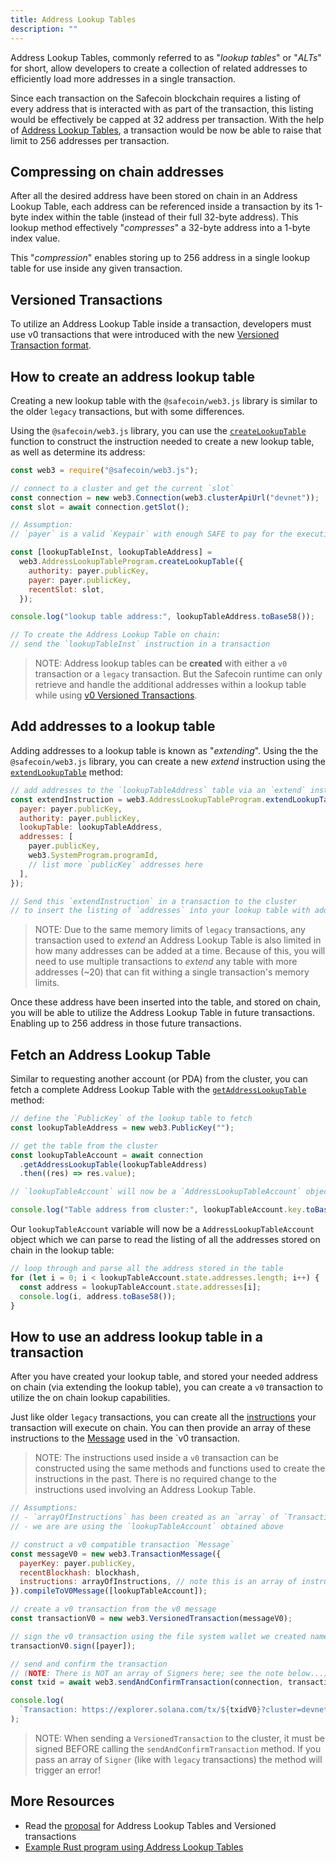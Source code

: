 ```yaml
---
title: Address Lookup Tables
description: ""
---
```


Address Lookup Tables, commonly referred to as "_lookup tables_" or "_ALTs_" for short, allow developers to create a collection of related addresses to efficiently load more addresses in a single transaction.

Since each transaction on the Safecoin blockchain requires a listing of every address that is interacted with as part of the transaction, this listing would be effectively be capped at 32 address per transaction. With the help of [Address Lookup Tables](./lookup-tables.md), a transaction would be now be able to raise that limit to 256 addresses per transaction.

## Compressing on chain addresses

After all the desired address have been stored on chain in an Address Lookup Table, each address can be referenced inside a transaction by its 1-byte index within the table (instead of their full 32-byte address). This lookup method effectively "_compresses_" a 32-byte address into a 1-byte index value.

This "_compression_" enables storing up to 256 address in a single lookup table for use inside any given transaction.

## Versioned Transactions

To utilize an Address Lookup Table inside a transaction, developers must use v0 transactions that were introduced with the new [Versioned Transaction format](./versioned-transactions.md).

## How to create an address lookup table

Creating a new lookup table with the `@safecoin/web3.js` library is similar to the older `legacy` transactions, but with some differences.

Using the `@safecoin/web3.js` library, you can use the [`createLookupTable`](https://solana-labs.github.io/solana-web3.js/classes/AddressLookupTableProgram.html#createLookupTable) function to construct the instruction needed to create a new lookup table, as well as determine its address:

```js
const web3 = require("@safecoin/web3.js");

// connect to a cluster and get the current `slot`
const connection = new web3.Connection(web3.clusterApiUrl("devnet"));
const slot = await connection.getSlot();

// Assumption:
// `payer` is a valid `Keypair` with enough SAFE to pay for the execution

const [lookupTableInst, lookupTableAddress] =
  web3.AddressLookupTableProgram.createLookupTable({
    authority: payer.publicKey,
    payer: payer.publicKey,
    recentSlot: slot,
  });

console.log("lookup table address:", lookupTableAddress.toBase58());

// To create the Address Lookup Table on chain:
// send the `lookupTableInst` instruction in a transaction
```

> NOTE:
> Address lookup tables can be **created** with either a `v0` transaction or a `legacy` transaction. But the Safecoin runtime can only retrieve and handle the additional addresses within a lookup table while using [v0 Versioned Transactions](./versioned-transactions.md#current-transaction-versions).

## Add addresses to a lookup table

Adding addresses to a lookup table is known as "_extending_". Using the the `@safecoin/web3.js` library, you can create a new _extend_ instruction using the [`extendLookupTable`](https://solana-labs.github.io/solana-web3.js/classes/AddressLookupTableProgram.html#extendLookupTable) method:

```js
// add addresses to the `lookupTableAddress` table via an `extend` instruction
const extendInstruction = web3.AddressLookupTableProgram.extendLookupTable({
  payer: payer.publicKey,
  authority: payer.publicKey,
  lookupTable: lookupTableAddress,
  addresses: [
    payer.publicKey,
    web3.SystemProgram.programId,
    // list more `publicKey` addresses here
  ],
});

// Send this `extendInstruction` in a transaction to the cluster
// to insert the listing of `addresses` into your lookup table with address `lookupTableAddress`
```

> NOTE:
> Due to the same memory limits of `legacy` transactions, any transaction used to _extend_ an Address Lookup Table is also limited in how many addresses can be added at a time. Because of this, you will need to use multiple transactions to _extend_ any table with more addresses (~20) that can fit withing a single transaction's memory limits.

Once these address have been inserted into the table, and stored on chain, you will be able to utilize the Address Lookup Table in future transactions. Enabling up to 256 address in those future transactions.

## Fetch an Address Lookup Table

Similar to requesting another account (or PDA) from the cluster, you can fetch a complete Address Lookup Table with the [`getAddressLookupTable`](https://solana-labs.github.io/solana-web3.js/classes/Connection.html#getAddressLookupTable) method:

```js
// define the `PublicKey` of the lookup table to fetch
const lookupTableAddress = new web3.PublicKey("");

// get the table from the cluster
const lookupTableAccount = await connection
  .getAddressLookupTable(lookupTableAddress)
  .then((res) => res.value);

// `lookupTableAccount` will now be a `AddressLookupTableAccount` object

console.log("Table address from cluster:", lookupTableAccount.key.toBase58());
```

Our `lookupTableAccount` variable will now be a `AddressLookupTableAccount` object which we can parse to read the listing of all the addresses stored on chain in the lookup table:

```js
// loop through and parse all the address stored in the table
for (let i = 0; i < lookupTableAccount.state.addresses.length; i++) {
  const address = lookupTableAccount.state.addresses[i];
  console.log(i, address.toBase58());
}
```

## How to use an address lookup table in a transaction

After you have created your lookup table, and stored your needed address on chain (via extending the lookup table), you can create a `v0` transaction to utilize the on chain lookup capabilities.

Just like older `legacy` transactions, you can create all the [instructions](./../terminology.md#instruction) your transaction will execute on chain. You can then provide an array of these instructions to the [Message](./../terminology.md#message) used in the `v0 transaction.

> NOTE:
> The instructions used inside a `v0` transaction can be constructed using the same methods and functions used to create the instructions in the past. There is no required change to the instructions used involving an Address Lookup Table.

```js
// Assumptions:
// - `arrayOfInstructions` has been created as an `array` of `TransactionInstruction`
// - we are are using the `lookupTableAccount` obtained above

// construct a v0 compatible transaction `Message`
const messageV0 = new web3.TransactionMessage({
  payerKey: payer.publicKey,
  recentBlockhash: blockhash,
  instructions: arrayOfInstructions, // note this is an array of instructions
}).compileToV0Message([lookupTableAccount]);

// create a v0 transaction from the v0 message
const transactionV0 = new web3.VersionedTransaction(messageV0);

// sign the v0 transaction using the file system wallet we created named `payer`
transactionV0.sign([payer]);

// send and confirm the transaction
// (NOTE: There is NOT an array of Signers here; see the note below...)
const txid = await web3.sendAndConfirmTransaction(connection, transactionV0);

console.log(
  `Transaction: https://explorer.solana.com/tx/${txidV0}?cluster=devnet`,
);
```

> NOTE:
> When sending a `VersionedTransaction` to the cluster, it must be signed BEFORE calling the
> `sendAndConfirmTransaction` method. If you pass an array of `Signer`
> (like with `legacy` transactions) the method will trigger an error!

## More Resources

- Read the [proposal](./../proposals/transactions-v2.md) for Address Lookup Tables and Versioned transactions
- [Example Rust program using Address Lookup Tables](https://github.com/TeamRaccoons/address-lookup-table-multi-swap)
